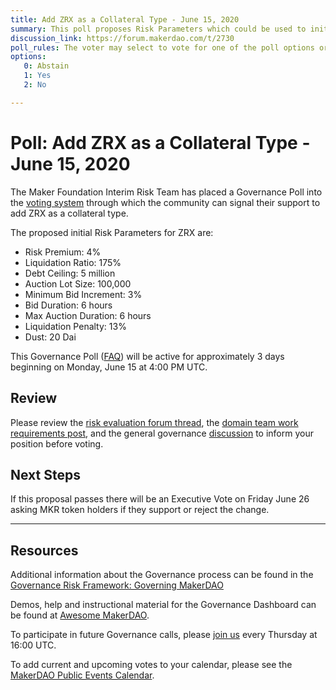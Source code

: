 ```yaml
---
title: Add ZRX as a Collateral Type - June 15, 2020
summary: This poll proposes Risk Parameters which could be used to initialize ZRX as a new asset class.
discussion_link: https://forum.makerdao.com/t/2730
poll_rules: The voter may select to vote for one of the poll options or they may elect to abstain from the poll entirely
options:
   0: Abstain
   1: Yes
   2: No

---
```

# Poll: Add ZRX as a Collateral Type - June 15, 2020

The Maker Foundation Interim Risk Team has placed a Governance Poll into the [voting system](https://vote.makerdao.com/polling) through which the community can signal their support to add ZRX as a collateral type.

The proposed initial Risk Parameters for ZRX are:

- Risk Premium: 4%
- Liquidation Ratio: 175%
- Debt Ceiling: 5 million
- Auction Lot Size: 100,000
- Minimum Bid Increment: 3%
- Bid Duration: 6 hours
- Max Auction Duration: 6 hours
- Liquidation Penalty: 13%
- Dust: 20 Dai

This Governance Poll ([FAQ](https://community-development.makerdao.com/makerdao-mcd-faqs/faqs#governance)) will be active for approximately 3 days beginning on Monday, June 15 at 4:00 PM UTC.

## Review

Please review the [risk evaluation forum thread](https://forum.makerdao.com/t/2730), the [domain team work requirements post](https://forum.makerdao.com/t/mip12c2-sp1-domain-work-requirements-for-zrx/2738), and the general governance [discussion](https://forum.makerdao.com/c/governance) to inform your position before voting.

## Next Steps

If this proposal passes there will be an Executive Vote on Friday June 26 asking MKR token holders if they support or reject the change.

---

## Resources

Additional information about the Governance process can be found in the [Governance Risk Framework: Governing MakerDAO](https://community-development.makerdao.com/governance/governance-risk-framework)

Demos, help and instructional material for the Governance Dashboard can be found at [Awesome MakerDAO](https://awesome.makerdao.com/#voting).

To participate in future Governance calls, please [join us](https://community-development.makerdao.com/governance/governance-and-risk-meetings) every Thursday at 16:00 UTC.

To add current and upcoming votes to your calendar, please see the [MakerDAO Public Events Calendar](https://calendar.google.com/calendar/embed?src=makerdao.com_3efhm2ghipksegl009ktniomdk%40group.calendar.google.com&ctz=America%2FLos_Angeles).

